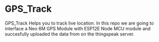 # GPS_Track
GPS_Track Helps you to track live location. In this repo we are going to interface a Neo 6M GPS Module with ESP12E Node MCU module and succesfully uploaded the data from on the thingspeak server.
